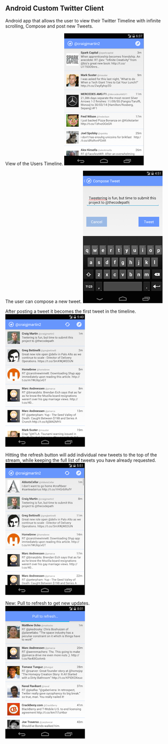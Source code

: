 ## Android Custom Twitter Client

Android app that allows the user to view their Twitter Timeline with infinite scrolling, Compose
and post new Tweets.

View of the Users Timeline.
![Timeline view](/screens/timeline_view_small.png?raw=true)

The user can compose a new tweet.
![Compose Tweet](/screens/compose_view_small.png?raw=true)

After posting a tweet it becomes the first tweet in the timeline.
![Posted Tweet](/screens/posted_tweet_small.png?raw=true)

Hitting the refresh button will add individual new tweets to the top of the stream, while
keeping the full list of tweets you have already requested.
![Posted Tweet](/screens/timeline_refresh_small.png?raw=true)

New: Pull to refresh to get new updates.
![Posted Tweet](/screens/pull_refresh_small.png?raw=true)

